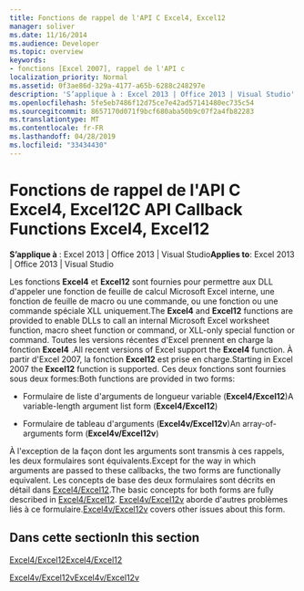 ```yaml
---
title: Fonctions de rappel de l'API C Excel4, Excel12
manager: soliver
ms.date: 11/16/2014
ms.audience: Developer
ms.topic: overview
keywords:
- fonctions [Excel 2007], rappel de l'API c
localization_priority: Normal
ms.assetid: 0f3ae86d-329a-4177-a65b-6288c248297e
description: 'S’applique à : Excel 2013 | Office 2013 | Visual Studio'
ms.openlocfilehash: 5fe5eb7486f12d75ce7e42ad57141480ec735c54
ms.sourcegitcommit: 8657170d071f9bcf680aba50b9c07f2a4fb82283
ms.translationtype: MT
ms.contentlocale: fr-FR
ms.lasthandoff: 04/28/2019
ms.locfileid: "33434430"
---
```

# <a name="c-api-callback-functions-excel4-excel12"></a><span data-ttu-id="c6ac9-104">Fonctions de rappel de l'API C Excel4, Excel12</span><span class="sxs-lookup"><span data-stu-id="c6ac9-104">C API Callback Functions Excel4, Excel12</span></span>

<span data-ttu-id="c6ac9-105">**S’applique à** : Excel 2013 | Office 2013 | Visual Studio</span><span class="sxs-lookup"><span data-stu-id="c6ac9-105">**Applies to**: Excel 2013 | Office 2013 | Visual Studio</span></span> 
  
<span data-ttu-id="c6ac9-106">Les fonctions **Excel4** et **Excel12** sont fournies pour permettre aux DLL d'appeler une fonction de feuille de calcul Microsoft Excel interne, une fonction de feuille de macro ou une commande, ou une fonction ou une commande spéciale XLL uniquement.</span><span class="sxs-lookup"><span data-stu-id="c6ac9-106">The **Excel4** and **Excel12** functions are provided to enable DLLs to call an internal Microsoft Excel worksheet function, macro sheet function or command, or XLL-only special function or command.</span></span> <span data-ttu-id="c6ac9-107">Toutes les versions récentes d'Excel prennent en charge la fonction **Excel4** .</span><span class="sxs-lookup"><span data-stu-id="c6ac9-107">All recent versions of Excel support the **Excel4** function.</span></span> <span data-ttu-id="c6ac9-108">À partir d'Excel 2007, la fonction **Excel12** est prise en charge.</span><span class="sxs-lookup"><span data-stu-id="c6ac9-108">Starting in Excel 2007 the **Excel12** function is supported.</span></span> <span data-ttu-id="c6ac9-109">Ces deux fonctions sont fournies sous deux formes:</span><span class="sxs-lookup"><span data-stu-id="c6ac9-109">Both functions are provided in two forms:</span></span> 
  
- <span data-ttu-id="c6ac9-110">Formulaire de liste d'arguments de longueur variable (**Excel4/Excel12**)</span><span class="sxs-lookup"><span data-stu-id="c6ac9-110">A variable-length argument list form (**Excel4/Excel12**)</span></span>
    
- <span data-ttu-id="c6ac9-111">Formulaire de tableau d'arguments (**Excel4v/Excel12v**)</span><span class="sxs-lookup"><span data-stu-id="c6ac9-111">An array-of-arguments form (**Excel4v/Excel12v**)</span></span>
    
<span data-ttu-id="c6ac9-112">À l'exception de la façon dont les arguments sont transmis à ces rappels, les deux formulaires sont équivalents.</span><span class="sxs-lookup"><span data-stu-id="c6ac9-112">Except for the way in which arguments are passed to these callbacks, the two forms are functionally equivalent.</span></span> <span data-ttu-id="c6ac9-113">Les concepts de base des deux formulaires sont décrits en détail dans [Excel4/Excel12](excel4-excel12.md).</span><span class="sxs-lookup"><span data-stu-id="c6ac9-113">The basic concepts for both forms are fully described in [Excel4/Excel12](excel4-excel12.md).</span></span> <span data-ttu-id="c6ac9-114">[Excel4v/Excel12v](excel4v-excel12v.md) aborde d'autres problèmes liés à ce formulaire.</span><span class="sxs-lookup"><span data-stu-id="c6ac9-114">[Excel4v/Excel12v](excel4v-excel12v.md) covers other issues about this form.</span></span> 
  
## <a name="in-this-section"></a><span data-ttu-id="c6ac9-115">Dans cette section</span><span class="sxs-lookup"><span data-stu-id="c6ac9-115">In this section</span></span>

[<span data-ttu-id="c6ac9-116">Excel4/Excel12</span><span class="sxs-lookup"><span data-stu-id="c6ac9-116">Excel4/Excel12</span></span>](excel4-excel12.md)
  
[<span data-ttu-id="c6ac9-117">Excel4v/Excel12v</span><span class="sxs-lookup"><span data-stu-id="c6ac9-117">Excel4v/Excel12v</span></span>](excel4v-excel12v.md)
  

